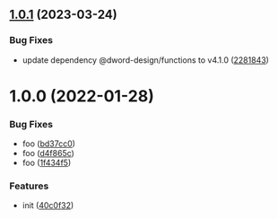 ## [1.0.1](https://github.com/dword-design/try-mocha-subprocess-commonjs/compare/v1.0.0...v1.0.1) (2023-03-24)


### Bug Fixes

* update dependency @dword-design/functions to v4.1.0 ([2281843](https://github.com/dword-design/try-mocha-subprocess-commonjs/commit/2281843c31242a99c8053422c12a14c2138bcf83))

# 1.0.0 (2022-01-28)


### Bug Fixes

* foo ([bd37cc0](https://github.com/dword-design/try-mocha-subprocess-commonjs/commit/bd37cc0e0125e89a960988b3df1ee766d800a358))
* foo ([d4f865c](https://github.com/dword-design/try-mocha-subprocess-commonjs/commit/d4f865c41f6c2a0369c1035c42e6d28691c84773))
* foo ([1f434f5](https://github.com/dword-design/try-mocha-subprocess-commonjs/commit/1f434f52bb9686b11f5d25852d749a758df72750))


### Features

* init ([40c0f32](https://github.com/dword-design/try-mocha-subprocess-commonjs/commit/40c0f3206a74058758f0f774afb31dc4296349d5))

